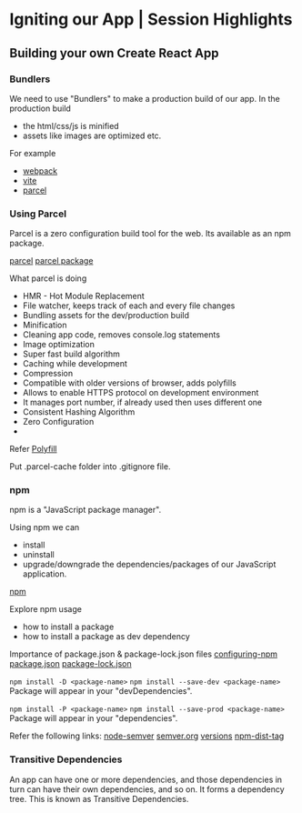 # Igniting our App | Session Highlights

## Building your own Create React App

### Bundlers
We need to use "Bundlers" to make a production build of our app.
In the production build
- the html/css/js is minified
- assets like images are optimized
etc.

For example
- [webpack](https://webpack.js.org/)
- [vite](https://vitejs.dev/)
- [parcel](https://parceljs.org/)

### Using Parcel

Parcel is a zero configuration build tool for the web.
Its available as an npm package.

[parcel](https://parceljs.org/)
[parcel package](https://www.npmjs.com/package/parcel)

What parcel is doing
- HMR - Hot Module Replacement
- File watcher, keeps track of each and every file changes
- Bundling assets for the dev/production build
- Minification
- Cleaning app code, removes console.log statements
- Image optimization
- Super fast build algorithm
- Caching while development
- Compression
- Compatible with older versions of browser, adds polyfills
- Allows to enable HTTPS protocol on development environment
- It manages port number, if already used then uses different one
- Consistent Hashing Algorithm
- Zero Configuration
- 

Refer
[Polyfill](https://developer.mozilla.org/en-US/docs/Glossary/Polyfill)

Put .parcel-cache folder into .gitignore file.


### npm

npm is a "JavaScript package manager".

Using npm we can
- install
- uninstall
- upgrade/downgrade
the dependencies/packages of our JavaScript application.

[npm](https://www.npmjs.com/)

Explore npm usage
- how to install a package
- how to install a package as dev dependency

Importance of package.json & package-lock.json files
[configuring-npm](https://docs.npmjs.com/cli/v9/configuring-npm)
[package.json](https://docs.npmjs.com/cli/v9/configuring-npm/package-json)
[package-lock.json](https://docs.npmjs.com/cli/v9/configuring-npm/package-lock-json)

`npm install -D <package-name>`
`npm install --save-dev <package-name>`
Package will appear in your "devDependencies".

`npm install -P <package-name>`
`npm install --save-prod <package-name>`
Package will appear in your "dependencies".

Refer the following links:
[node-semver](https://github.com/npm/node-semver)
[semver.org](https://semver.org/)
[versions](https://github.com/npm/node-semver#versions)
[npm-dist-tag](https://docs.npmjs.com/cli/v9/commands/npm-dist-tag)


### Transitive Dependencies

An app can have one or more dependencies,
and those dependencies in turn can have their own dependencies,
and so on. It forms a dependency tree.
This is known as Transitive Dependencies.


